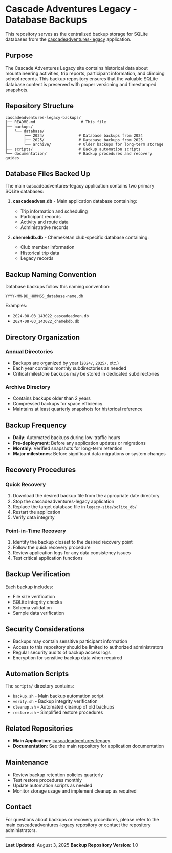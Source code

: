 # Cascade Adventures Legacy - Database Backups

This repository serves as the centralized backup storage for SQLite databases from the [cascadeadventures-legacy](https://github.com/potable-anarchy/cascadeadventures-legacy) application.

## Purpose

The Cascade Adventures Legacy site contains historical data about mountaineering activities, trip reports, participant information, and climbing school records. This backup repository ensures that the valuable SQLite database content is preserved with proper versioning and timestamped snapshots.

## Repository Structure

```
cascadeadventures-legacy-backups/
├── README.md                    # This file
├── backups/
│   └── database/
│       ├── 2024/               # Database backups from 2024
│       ├── 2025/               # Database backups from 2025
│       └── archive/            # Older backups for long-term storage
├── scripts/                    # Backup automation scripts
└── documentation/              # Backup procedures and recovery guides
```

## Database Files Backed Up

The main cascadeadventures-legacy application contains two primary SQLite databases:

1. **cascadeadven.db** - Main application database containing:
   - Trip information and scheduling
   - Participant records
   - Activity and route data
   - Administrative records

2. **chemekdb.db** - Chemeketan club-specific database containing:
   - Club member information
   - Historical trip data
   - Legacy records

## Backup Naming Convention

Database backups follow this naming convention:
```
YYYY-MM-DD_HHMMSS_database-name.db
```

Examples:
- `2024-08-03_143022_cascadeadven.db`
- `2024-08-03_143022_chemekdb.db`

## Directory Organization

### Annual Directories
- Backups are organized by year (`2024/`, `2025/`, etc.)
- Each year contains monthly subdirectories as needed
- Critical milestone backups may be stored in dedicated subdirectories

### Archive Directory
- Contains backups older than 2 years
- Compressed backups for space efficiency
- Maintains at least quarterly snapshots for historical reference

## Backup Frequency

- **Daily**: Automated backups during low-traffic hours
- **Pre-deployment**: Before any application updates or migrations
- **Monthly**: Verified snapshots for long-term retention
- **Major milestones**: Before significant data migrations or system changes

## Recovery Procedures

### Quick Recovery
1. Download the desired backup file from the appropriate date directory
2. Stop the cascadeadventures-legacy application
3. Replace the target database file in `legacy-site/sqlite_db/`
4. Restart the application
5. Verify data integrity

### Point-in-Time Recovery
1. Identify the backup closest to the desired recovery point
2. Follow the quick recovery procedure
3. Review application logs for any data consistency issues
4. Test critical application functions

## Backup Verification

Each backup includes:
- File size verification
- SQLite integrity checks
- Schema validation
- Sample data verification

## Security Considerations

- Backups may contain sensitive participant information
- Access to this repository should be limited to authorized administrators
- Regular security audits of backup access logs
- Encryption for sensitive backup data when required

## Automation Scripts

The `scripts/` directory contains:
- `backup.sh` - Main backup automation script
- `verify.sh` - Backup integrity verification
- `cleanup.sh` - Automated cleanup of old backups
- `restore.sh` - Simplified restore procedures

## Related Repositories

- **Main Application**: [cascadeadventures-legacy](https://github.com/potable-anarchy/cascadeadventures-legacy)
- **Documentation**: See the main repository for application documentation

## Maintenance

- Review backup retention policies quarterly
- Test restore procedures monthly
- Update automation scripts as needed
- Monitor storage usage and implement cleanup as required

## Contact

For questions about backups or recovery procedures, please refer to the main cascadeadventures-legacy repository or contact the repository administrators.

---

**Last Updated**: August 3, 2025
**Backup Repository Version**: 1.0